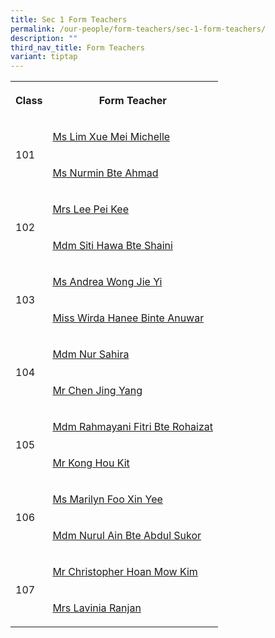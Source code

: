 ```yaml
---
title: Sec 1 Form Teachers
permalink: /our-people/form-teachers/sec-1-form-teachers/
description: ""
third_nav_title: Form Teachers
variant: tiptap
---
```

<table style="minWidth: 50px">
<colgroup>
<col>
<col>
</colgroup>
<tbody>
<tr>
<th rowspan="1" colspan="1">
<p>Class</p>
</th>
<th rowspan="1" colspan="1">
<p>Form Teacher</p>
</th>
</tr>
<tr>
<td rowspan="2" colspan="1">
<p>101</p>
</td>
<td rowspan="1" colspan="1">
<p><a href="mailto:Lim_Xue_Mei_Michelle_A@schools.gov.sg" rel="noopener noreferrer nofollow" target="_blank">Ms Lim Xue Mei Michelle</a>
</p>
</td>
</tr>
<tr>
<td rowspan="1" colspan="1">
<p><a href="mailto:Nurmin_Ahmad@schools.gov.sg" rel="noopener noreferrer nofollow" target="_blank">Ms Nurmin Bte Ahmad</a>
</p>
</td>
</tr>
<tr>
<td rowspan="2" colspan="1">
<p>102</p>
</td>
<td rowspan="1" colspan="1">
<p><a href="mailto:Chin_Pei_Kee@schools.gov.sg" rel="noopener noreferrer nofollow" target="_blank"><u>Mrs Lee Pei Kee</u></a>
</p>
</td>
</tr>
<tr>
<td rowspan="1" colspan="1">
<p><a href="mailto:Siti_Hawa_Shaini@schools.gov.sg" rel="noopener noreferrer nofollow" target="_blank">Mdm Siti Hawa Bte Shaini</a>
</p>
</td>
</tr>
<tr>
<td rowspan="2" colspan="1">
<p>103</p>
</td>
<td rowspan="1" colspan="1">
<p><a href="mailto:wong_jie_yi_andrea@schools.gov.sg" rel="noopener noreferrer nofollow" target="_blank">Ms Andrea Wong Jie Yi</a>
</p>
</td>
</tr>
<tr>
<td rowspan="1" colspan="1">
<p><a href="mailto:Wirda_Hanee_Anuwar@schools.gov.sg" rel="noopener noreferrer nofollow" target="_blank">Miss Wirda Hanee Binte Anuwar</a>
</p>
</td>
</tr>
<tr>
<td rowspan="2" colspan="1">
<p>104</p>
</td>
<td rowspan="1" colspan="1">
<p><a href="mailto:Nur_Sahira_Ramlee@schools.gov.sg" rel="noopener noreferrer nofollow" target="_blank">Mdm Nur Sahira</a>
</p>
</td>
</tr>
<tr>
<td rowspan="1" colspan="1">
<p><a href="mailto:Chen_Jing_Yang@schools.gov.sg" rel="noopener nofollow" target="_blank">Mr Chen Jing Yang</a>
</p>
</td>
</tr>
<tr>
<td rowspan="2" colspan="1">
<p>105</p>
</td>
<td rowspan="1" colspan="1">
<p><a href="mailto:Rahmayani_Fitri_Rohaizat@schools.gov.sg" rel="noopener noreferrer nofollow" target="_blank">Mdm Rahmayani Fitri Bte Rohaizat</a>
</p>
</td>
</tr>
<tr>
<td rowspan="1" colspan="1">
<p><a href="mailto:kong_hou_kit@schools.gov.sg" rel="noopener nofollow" target="_blank">Mr Kong Hou Kit</a>
</p>
</td>
</tr>
<tr>
<td rowspan="2" colspan="1">
<p>106</p>
</td>
<td rowspan="1" colspan="1">
<p><a href="mailto:Foo_Xin_Yee_Marilyn@schools.gov.sg" rel="noopener noreferrer nofollow" target="_blank">Ms Marilyn Foo Xin Yee</a>
</p>
</td>
</tr>
<tr>
<td rowspan="1" colspan="1">
<p><a href="mailto:Nurul_Ain_Ab_Sukor@schools.gov.sg" rel="noopener noreferrer nofollow" target="_blank">Mdm Nurul Ain Bte Abdul Sukor</a>
</p>
</td>
</tr>
<tr>
<td rowspan="2" colspan="1">
<p>107</p>
</td>
<td rowspan="1" colspan="1">
<p><a href="mailto:hoan_mow_kim@schools.gov.sg" rel="noopener noreferrer nofollow" target="_blank">Mr Christopher Hoan Mow Kim</a>
</p>
</td>
</tr>
<tr>
<td rowspan="1" colspan="1">
<p><a href="mailto:denise_lavinia_selvakumar@schools.gov.sg" rel="noopener nofollow" target="_blank">Mrs Lavinia Ranjan</a>
</p>
</td>
</tr>
</tbody>
</table>
<p></p>
<p></p>